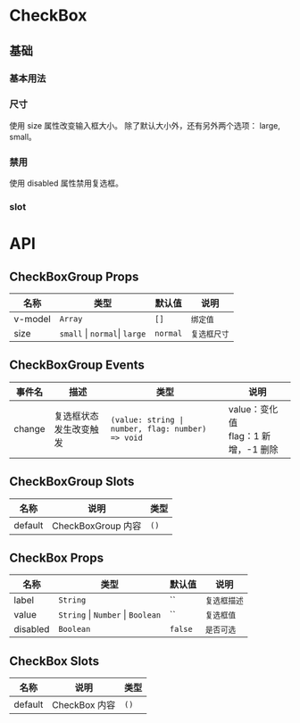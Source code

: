 # CheckBox

## 基础

### 基本用法

<preview path="./src/basic.vue" title="基本使用" description=""></preview>

### 尺寸

使用 size 属性改变输入框大小。 除了默认大小外，还有另外两个选项： large, small。
<preview path="./src/size.vue" title="基本使用" description=""></preview>

### 禁用

使用 disabled 属性禁用复选框。
<preview path="./src/disabled.vue" title="基本使用" description=""></preview>

### slot

<preview path="./src/slot.vue" title="基本使用" description=""></preview>

# API

## CheckBoxGroup Props

| 名称    | 类型                          | 默认值   | 说明         |
| ------- | ----------------------------- | -------- | ------------ |
| v-model | `Array`                       | `[]`     | `绑定值`     |
| size    | `small` \| `normal`\| `large` | `normal` | `复选框尺寸` |

## CheckBoxGroup Events

| 事件名 | 描述                   | 类型                                              | 说明                                     |
| ------ | ---------------------- | ------------------------------------------------- | ---------------------------------------- |
| change | 复选框状态发生改变触发 | `(value: string \| number, flag: number) => void` | value：变化值<br/> flag：1 新增，-1 删除 |

## CheckBoxGroup Slots

| 名称    | 说明               | 类型 |
| ------- | ------------------ | ---- |
| default | CheckBoxGroup 内容 | `()` |

## CheckBox Props

| 名称     | 类型                              | 默认值  | 说明         |
| -------- | --------------------------------- | ------- | ------------ |
| label    | `String`                          | ``      | `复选框描述` |
| value    | `String` \| `Number` \| `Boolean` | ``      | `复选框值`   |
| disabled | `Boolean`                         | `false` | `是否可选`   |

<!-- ## CheckBox Events

| 事件名 | 说明         | 类型       |
| ------ | ------------ | ---------- |
| click  | 按钮点击事件 | `function` | -->

## CheckBox Slots

| 名称    | 说明          | 类型 |
| ------- | ------------- | ---- |
| default | CheckBox 内容 | `()` |
